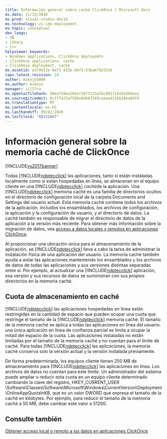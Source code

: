 ```yaml
---
title: Información general sobre caché ClickOnce | Microsoft Docs
ms.date: 11/15/2016
ms.prod: visual-studio-dev14
ms.technology: vs-ide-deployment
ms.topic: conceptual
dev_langs:
- VB
- CSharp
- C++
helpviewer_keywords:
- Windows applications, ClickOnce deployemtn
- ClickOnce applications, cache
- ClickOnce deployment, cache
ms.assetid: e379921e-9ef1-4326-bbf3-53ba67925526
caps.latest.revision: 14
author: mikejo5000
ms.author: mikejo
manager: jillfra
ms.openlocfilehash: 58ea758ea10e2c58ff123a2bc991f14191db0aa1
ms.sourcegitcommit: 6cfffa72af599a9d667249caaaa411bb28ea69fd
ms.translationtype: MT
ms.contentlocale: es-ES
ms.lasthandoff: 09/02/2020
ms.locfileid: "68151667"
---
```

# <a name="clickonce-cache-overview"></a>Información general sobre la memoria caché de ClickOnce
[!INCLUDE[vs2017banner](../includes/vs2017banner.md)]

Todas [!INCLUDE[ndptecclick](../includes/ndptecclick-md.md)] las aplicaciones, tanto si están instaladas localmente como si están hospedadas en línea, se almacenan en el equipo cliente en una [!INCLUDE[ndptecclick](../includes/ndptecclick-md.md)] *caché*de la aplicación. Una [!INCLUDE[ndptecclick](../includes/ndptecclick-md.md)] memoria caché es una familia de directorios ocultos en el directorio de configuración local de la carpeta Documents and Settings del usuario actual. Esta memoria caché contiene todos los archivos de la aplicación, incluidos los ensamblados, los archivos de configuración, la aplicación y la configuración de usuario, y el directorio de datos. La caché también es responsable de migrar el directorio de datos de la aplicación a la versión más reciente. Para obtener más información sobre la migración de datos, vea [acceso a datos locales y remotos en aplicaciones ClickOnce](../deployment/accessing-local-and-remote-data-in-clickonce-applications.md).  
  
 Al proporcionar una ubicación única para el almacenamiento de la aplicación, se [!INCLUDE[ndptecclick](../includes/ndptecclick-md.md)] lleva a cabo la tarea de administrar la instalación física de una aplicación del usuario. La memoria caché también ayuda a aislar las aplicaciones manteniendo los ensamblados y los archivos de datos de todas las aplicaciones y sus versiones distintas separadas entre sí. Por ejemplo, al actualizar una [!INCLUDE[ndptecclick](../includes/ndptecclick-md.md)] aplicación, esa versión y sus recursos de datos se suministran con sus propios directorios en la memoria caché.  
  
## <a name="cache-storage-quota"></a>Cuota de almacenamiento en caché  
 [!INCLUDE[ndptecclick](../includes/ndptecclick-md.md)] las aplicaciones hospedadas en línea están restringidas en la cantidad de espacio que pueden ocupar una cuota que restringe el tamaño de la [!INCLUDE[ndptecclick](../includes/ndptecclick-md.md)] memoria caché. El tamaño de la memoria caché se aplica a todas las aplicaciones en línea del usuario. una única aplicación en línea de confianza parcial se limita a ocupar la mitad del espacio de la cuota. Las aplicaciones instaladas no están limitadas por el tamaño de la memoria caché y no cuentan para el límite de caché. Para todas [!INCLUDE[ndptecclick](../includes/ndptecclick-md.md)] las aplicaciones, la memoria caché conserva solo la versión actual y la versión instalada previamente.  
  
 De forma predeterminada, los equipos cliente tienen 250 MB de almacenamiento para [!INCLUDE[ndptecclick](../includes/ndptecclick-md.md)] las aplicaciones en línea. Los archivos de datos no cuentan para este límite. Un administrador del sistema puede ampliar o reducir esta cuota en un equipo cliente determinado cambiando la clave del registro, HKEY_CURRENT_USER \Software\Classes\Software\Microsoft\Windows\CurrentVersion\Deployment\OnlineAppQuotaInKB, que es un valor DWORD que expresa el tamaño de la caché en kilobytes. Por ejemplo, para reducir el tamaño de la memoria caché a 50 MB, debe cambiar este valor a 51200.  
  
## <a name="see-also"></a>Consulte también  
 [Obtener acceso local o remoto a los datos en aplicaciones ClickOnce](../deployment/accessing-local-and-remote-data-in-clickonce-applications.md)
